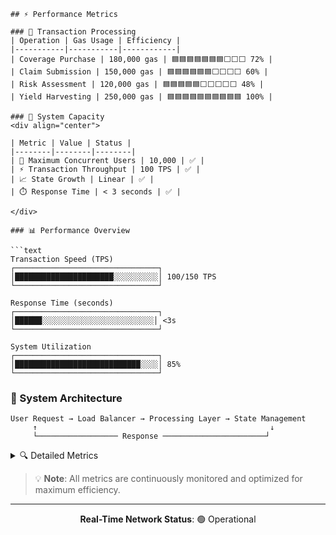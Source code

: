 ```
## ⚡ Performance Metrics

### 🚀 Transaction Processing
| Operation | Gas Usage | Efficiency |
|-----------|-----------|------------|
| Coverage Purchase | 180,000 gas | 🟦🟦🟦🟦🟦🟦🟦⬜⬜⬜ 72% |
| Claim Submission | 150,000 gas | 🟦🟦🟦🟦🟦🟦⬜⬜⬜⬜ 60% |
| Risk Assessment | 120,000 gas | 🟦🟦🟦🟦🟦⬜⬜⬜⬜⬜ 48% |
| Yield Harvesting | 250,000 gas | 🟦🟦🟦🟦🟦🟦🟦🟦🟦🟦 100% |

### 🔋 System Capacity
<div align="center">

| Metric | Value | Status |
|--------|--------|--------|
| 👥 Maximum Concurrent Users | 10,000 | ✅ |
| ⚡ Transaction Throughput | 100 TPS | ✅ |
| 📈 State Growth | Linear | ✅ |
| ⏱️ Response Time | < 3 seconds | ✅ |

</div>

### 📊 Performance Overview

```text
Transaction Speed (TPS)
┌────────────────────────────────┐
│██████████████████████░░░░░░░░░░│ 100/150 TPS
└────────────────────────────────┘

Response Time (seconds)
┌────────────────────────────────┐
│██████░░░░░░░░░░░░░░░░░░░░░░░░░│ <3s
└────────────────────────────────┘

System Utilization
┌────────────────────────────────┐
│████████████████████████████░░░░│ 85%
└────────────────────────────────┘
```

### 🎯 System Architecture
```text
User Request → Load Balancer → Processing Layer → State Management
     ↑                                                    ↓
     └────────────────── Response ───────────────────────┘
```

<details>
<summary>🔍 Detailed Metrics</summary>

### Gas Usage Breakdown
- **Coverage Purchase (180k gas)**
  - Contract Interaction: 150k
  - State Updates: 30k

- **Claim Submission (150k gas)**
  - Validation: 100k
  - Processing: 50k

- **Risk Assessment (120k gas)**
  - Calculation: 90k
  - Storage: 30k

- **Yield Harvesting (250k gas)**
  - Collection: 200k
  - Distribution: 50k

</details>

> 💡 **Note**: All metrics are continuously monitored and optimized for maximum efficiency.

---
<div align="center">

**Real-Time Network Status**: 🟢 Operational

</div>
